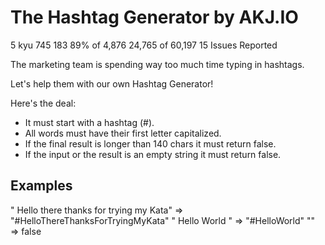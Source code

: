# The Hashtag Generator by AKJ.IO
5 kyu 745 183 89% of 4,876 24,765 of 60,197 15 Issues Reported

The marketing team is spending way too much time typing in hashtags.

Let's help them with our own Hashtag Generator!

Here's the deal:

- It must start with a hashtag (#).
- All words must have their first letter capitalized.
- If the final result is longer than 140 chars it must return false.
- If the input or the result is an empty string it must return false.

## Examples
" Hello there thanks for trying my Kata"  =>  "#HelloThereThanksForTryingMyKata"
"    Hello     World   "                  =>  "#HelloWorld"
""                                        =>  false

